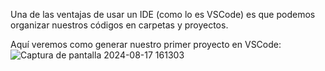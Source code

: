 Una de las ventajas de usar un IDE (como lo es VSCode) es que podemos organizar nuestros códigos en carpetas y proyectos.

Aquí veremos como generar nuestro primer proyecto en VSCode:
![Captura de pantalla 2024-08-17 161303](https://github.com/user-attachments/assets/9ff8284f-ce9b-4a45-aa24-107e546d6029)
